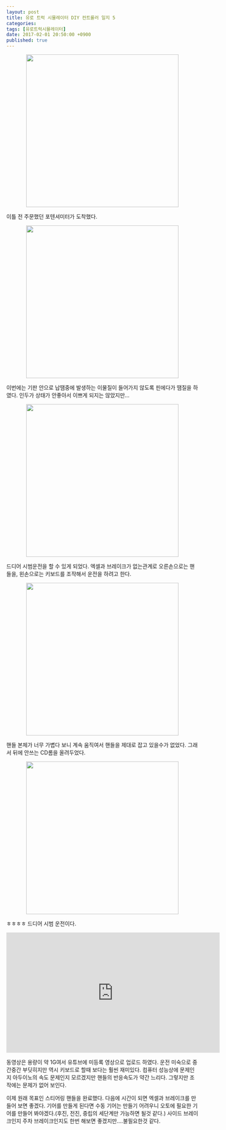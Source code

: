 ```yaml
---
layout: post
title: 유로 트럭 시뮬레이터 DIY 컨트롤러 일지 5
categories:
tags: [유로트럭시뮬레이터]
date: 2017-02-01 20:50:00 +0900
published: true
---
```


<center><img src="/assets/photo/2017-02-01 14.16.02.jpg" width="400"></center>

이틀 전 주문했던 포텐셔미터가 도착했다.

<!-- more -->

<center><img src="/assets/photo/2017-02-01 14.48.54.jpg" width="400"></center>

이번에는 기판 안으로 납땜중에 발생하는 이물질이 들어가지 않도록 핀에다가 땜질을 하였다.
인두가 상태가 안좋아서 이쁘게 되지는 않았지만...

<center><img src="/assets/photo/2017-02-01 14.49.04.jpg" width="400"></center>

드디어 시범운전을 할 수 있게 되었다. 엑셀과 브레이크가 없는관계로 오른손으로는 핸들을, 왼손으로는 키보드를 조작해서 운전을 하려고 한다.

<center><img src="/assets/photo/2017-02-01 17.29.23.jpg" width="400"></center>

핸들 본체가 너무 가볍다 보니 계속 움직여서 핸들을 제대로 잡고 있을수가 없었다.
그래서 뒤에 안쓰는 CD롬을 올려두었다.

<center><img src="/assets/photo/2017-02-01 20.36.39.jpg" width="400"></center>

ㅎㅎㅎㅎ 드디어 시범 운전이다.

<center><iframe width="560" height="315" src="https://www.youtube.com/embed/HjnKdOh23q8" frameborder="0" allowfullscreen></iframe></center>

동영상은 용량이 약 1G여서 유튜브에 미등록 영상으로 업로드 하였다.
운전 미숙으로 중간중간 부딧히지만 역시 키보드로 할때 보다는 훨씬 재미있다.
컴퓨터 성능상에 문제인지 아두이노의 속도 문제인지 모르겠지만 핸들의 반응속도가 약간 느리다. 그렇지만 조작에는 문제가 없어 보인다.

이제 원래 목표인 스티어링 핸들을 완료했다. 다음에 시간이 되면 엑셀과 브레이크를 만들어 보면 좋겠다.
기어를 만들게 된다면 수동 기어는 만들기 어려우니 오토에 필요한 기어를 만들어 봐야겠다.(후진, 전진, 중립의 세단계만 가능하면 될것 같다.)
사이드 브레이크인지 주차 브레이크인지도 한번 해보면 좋겠지만....불필요한것 같다.
